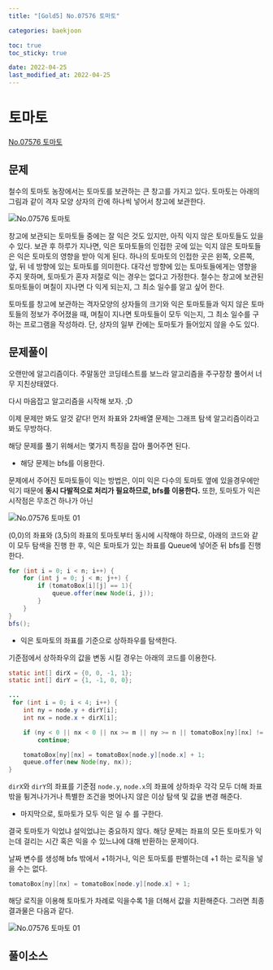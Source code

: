 ```yaml
---
title: "[Gold5] No.07576 토마토"

categories: baekjoon

toc: true
toc_sticky: true

date: 2022-04-25
last_modified_at: 2022-04-25
---
```


# 토마토

[No.07576 토마토](https://www.acmicpc.net/problem/7576)

## 문제

철수의 토마토 농장에서는 토마토를 보관하는 큰 창고를 가지고 있다. 토마토는 아래의 그림과 같이 격자 모양 상자의 칸에 하나씩 넣어서 창고에 보관한다.

![No.07576 토마토]({{site.url}}/assets/image/2022-04-25/tomato.png)

창고에 보관되는 토마토들 중에는 잘 익은 것도 있지만, 아직 익지 않은 토마토들도 있을 수 있다. 보관 후 하루가 지나면, 익은 토마토들의 인접한 곳에 있는 익지 않은 토마토들은 익은 토마토의 영향을 받아 익게 된다. 하나의 토마토의 인접한 곳은 왼쪽, 오른쪽, 앞, 뒤 네 방향에 있는 토마토를 의미한다. 대각선 방향에 있는 토마토들에게는 영향을 주지 못하며, 토마토가 혼자 저절로 익는 경우는 없다고 가정한다. 철수는 창고에 보관된 토마토들이 며칠이 지나면 다 익게 되는지, 그 최소 일수를 알고 싶어 한다.

토마토를 창고에 보관하는 격자모양의 상자들의 크기와 익은 토마토들과 익지 않은 토마토들의 정보가 주어졌을 때, 며칠이 지나면 토마토들이 모두 익는지, 그 최소 일수를 구하는 프로그램을 작성하라. 단, 상자의 일부 칸에는 토마토가 들어있지 않을 수도 있다.

## 문제풀이

오랜만에 알고리즘이다. 주말동안 코딩테스트를 보느라 알고리즘을 주구장창 풀어서 너무 지친상태였다.

다시 마음잡고 알고리즘을 시작해 보자. ;D

이제 문제만 봐도 알것 같다! 먼저 좌표와 2차배열 문제는 그래프 탐색 알고리즘이라고 봐도 무방하다.

해당 문제를 풀기 위해서는 몇가지 특징을 잡아 풀어주면 된다.

- 해당 문제는 bfs를 이용한다. 

문제에서 주어진 토마토들이 익는 방법은, 이미 익은 다수의 토마토 옆에 있을경우에만 익기 때문에 **동시 다발적으로 처리가 필요하므로, bfs를 이용한다.**  또한, 토마토가 익은 시작점은 무조건 하나가 아닌

![No.07576 토마토 01]({{site.url}}/assets/image/2022-04-25/tomato01.png)

(0,0)의 좌표와 (3,5)의 좌표의 토마토부터 동시에 시작해야 하므로, 아래의 코드와 같이 모두 탐색을 진행 한 후, 익은 토마토가 있는 좌표를 Queue에 넣어준 뒤 bfs를 진행한다.

```java
for (int i = 0; i < n; i++) {
    for (int j = 0; j < m; j++) {
        if (tomatoBox[i][j] == 1){
            queue.offer(new Node(i, j));
        }
    }
}
bfs();
```

- 익은 토마토의 좌표를 기준으로 상하좌우를 탐색한다.  

기준점에서 상하좌우의 값을 변동 시킬 경우는 아래의 코드를 이용한다.

```java
static int[] dirX = {0, 0, -1, 1};
static int[] dirY = {1, -1, 0, 0};

...
 for (int i = 0; i < 4; i++) {
    int ny = node.y + dirY[i];
    int nx = node.x + dirX[i];

    if (ny < 0 || nx < 0 || nx >= m || ny >= n || tomatoBox[ny][nx] != 0)
        continue;

    tomatoBox[ny][nx] = tomatoBox[node.y][node.x] + 1;
    queue.offer(new Node(ny, nx));
}
```

`dirX`와 `dirY`의 좌표를 기준점 `node.y`, `node.x`의 좌표에 상하좌우 각각 모두 더해 좌표 밖을 튕겨나가거나 특별한 조건을 벗어나지 않은 이상 탐색 및 값을 변경 해준다.

- 마지막으로, 토마토가 모두 익은 일 수 를 구한다. 

결국 토마토가 익었냐 설익었냐는 중요하지 않다. 해당 문제는 좌표의 모든 토마토가 익는데 걸리는 시간 혹은 익을 수 있느냐에 대해 반환하는 문제이다.

날짜 변수를 생성해 bfs 밖에서 +1하거나, 익은 토마토를 판별하는데 +1 하는 로직을 넣을 수는 없다.

```java
tomatoBox[ny][nx] = tomatoBox[node.y][node.x] + 1;
```

해당 로직을 이용해 토마토가 차례로 익을수록 1을 더해서 값을 치환해준다. 그러면 최종 결과물은 다음과 같다.

![No.07576 토마토 01]({{site.url}}/assets/image/2022-04-25/tomato02.png)

## 풀이소스

<script src="https://gist.github.com/dh37789/4cb4ec3b46de89f70e8d8b0d0153f1be.js"></script>










